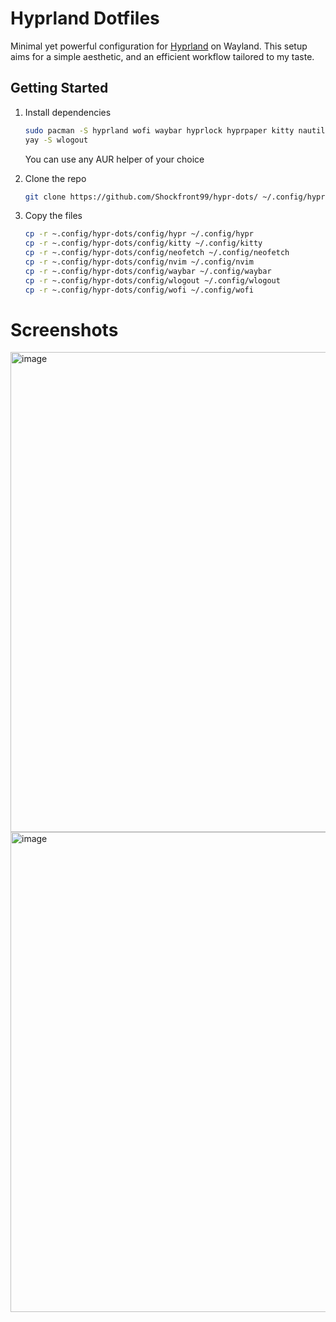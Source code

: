 # Hyprland Dotfiles

Minimal yet powerful configuration for [Hyprland](https://github.com/hyprwm/Hyprland) on Wayland. This setup aims for a simple aesthetic, and an efficient workflow tailored to my taste.

## Getting Started

1. Install dependencies
   ```bash
   sudo pacman -S hyprland wofi waybar hyprlock hyprpaper kitty nautilus starship neovim neofetch
   yay -S wlogout
   ```
   You can use any AUR helper of your choice
   
2. Clone the repo
   ```bash
   git clone https://github.com/Shockfront99/hypr-dots/ ~/.config/hypr-dots
   ```
   
3. Copy the files
   ```bash
   cp -r ~.config/hypr-dots/config/hypr ~/.config/hypr
   cp -r ~.config/hypr-dots/config/kitty ~/.config/kitty
   cp -r ~.config/hypr-dots/config/neofetch ~/.config/neofetch
   cp -r ~.config/hypr-dots/config/nvim ~/.config/nvim
   cp -r ~.config/hypr-dots/config/waybar ~/.config/waybar
   cp -r ~.config/hypr-dots/config/wlogout ~/.config/wlogout
   cp -r ~.config/hypr-dots/config/wofi ~/.config/wofi
   ```

# Screenshots
   <img width="1366" height="768" alt="image" src="https://github.com/user-attachments/assets/9773eb5b-2644-42dc-a13b-f68976b5b7d5" />

<img width="1366" height="768" alt="image" src="https://github.com/user-attachments/assets/fe1dd667-b77f-49a8-b712-8b8fed79a918" />

